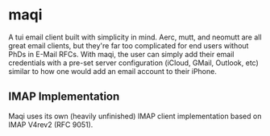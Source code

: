 # maqi

A tui email client built with simplicity in mind. Aerc, mutt, and neomutt are all great email
clients, but they're far too complicated for end users without PhDs in E-Mail RFCs. With maqi, the user
can simply add their email credentials with a pre-set server configuration (iCloud, GMail, Outlook,
etc) similar to how one would add an email account to their iPhone.

## IMAP Implementation

Maqi uses its own (heavily unfinished) IMAP client implementation based on IMAP V4rev2 (RFC 9051).
